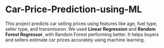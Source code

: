 # Car-Price-Prediction-using-ML
This project predicts car selling prices using features like age, fuel type, seller type, and transmission. We used **Linear Regression** and **Random Forest Regressor**, with Random Forest performing better. It helps buyers and sellers estimate car prices accurately using machine learning.
